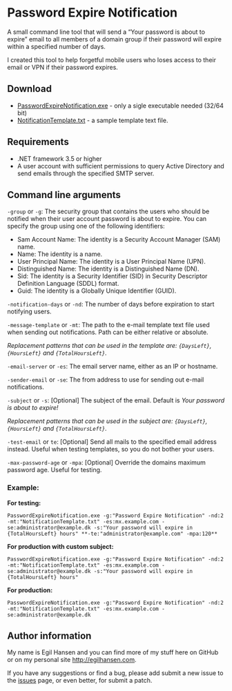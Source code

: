 ﻿# Password Expire Notification #
A small command line tool that will send a “Your password is about to expire” email to all members of a domain group if their password will expire within a specified number of days.

I created this tool to help forgetful mobile users who loses access to their email or VPN if their password expires. 

## Download ##

- [PasswordExpireNotification.exe](https://raw.github.com/egil/PasswordExpireNotification/master/bin/Release/PasswordExpireNotification.exe) - only a sigle executable needed (32/64 bit)
- [NotificationTemplate.txt](https://raw.github.com/egil/PasswordExpireNotification/master/NotificationTemplate.txt) - a sample template text file.

## Requirements ##

- .NET framework 3.5 or higher
- A user account with sufficient permissions to query Active Directory and send emails through the specified SMTP server.

## Command line arguments ##

`-group` or `-g`: The security group that contains the users who should be notified when their user account password is about to expire. You can specify the group using one of the following identifiers:

 - Sam Account Name: The identity is a Security Account Manager (SAM) name.
 - Name: The identity is a name.
 - User Principal Name: The identity is a User Principal Name (UPN).
 - Distinguished Name: The identity is a Distinguished Name (DN).
 - Sid: The identity is a Security Identifier (SID) in Security Descriptor Definition Language (SDDL) format.
 - Guid: The identity is a Globally Unique Identifier (GUID).

`-notification-days` or `-nd`: The number of days before expiration to start notifying users.

`-message-template` or `-mt`: The path to the e-mail template text file used when sending out notifications. Path can be either relative or absolute.

*Replacement patterns that can be used in the template are: `{DaysLeft}`, `{HoursLeft}` and `{TotalHoursLeft}`.*

`-email-server` or `-es`: The email server name, either as an IP or hostname.

`-sender-email` or `-se`: The from address to use for sending out e-mail notifications.

`-subject` or `-s`: [Optional] The subject of the email. Default is *Your password is about to expire!*

*Replacement patterns that can be used in the subject are: `{DaysLeft}`, `{HoursLeft}` and `{TotalHoursLeft}`.*

`-test-email` or `te`: [Optional] Send all mails to the specified email address instead. Useful when testing templates, so you do not bother your users.

`-max-password-age` or `-mpa`: [Optional] Override the domains maximum password age. Useful for testing.

### Example: ###

**For testing:**

```
PasswordExpireNotification.exe -g:"Password Expire Notification" -nd:2 -mt:"NotificationTemplate.txt" -es:mx.example.com -se:administrator@example.dk -s:"Your password will expire in {TotalHoursLeft} hours" **-te:"administrator@example.com" -mpa:120**
```

**For production with custom subject:**

```
PasswordExpireNotification.exe -g:"Password Expire Notification" -nd:2 -mt:"NotificationTemplate.txt" -es:mx.example.com -se:administrator@example.dk -s:"Your password will expire in {TotalHoursLeft} hours"
```

**For production:**

```
PasswordExpireNotification.exe -g:"Password Expire Notification" -nd:2 -mt:"NotificationTemplate.txt" -es:mx.example.com -se:administrator@example.dk
```

## Author information ##
My name is Egil Hansen and you can find more of my stuff here on GitHub or on my personal site http://egilhansen.com.

If you have any suggestions or find a bug, please add submit a new issue to the [issues](https://github.com/egil/PasswordExpireNotification/issues) page, or even better, for submit a patch.
